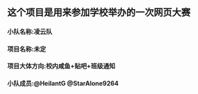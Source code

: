 ## 这个项目是用来参加学校举办的一次网页大赛
#### 小队名称:凌云队
#### 项目名称:未定
#### 项目大体方向:校内咸鱼+贴吧+班级通知
#### 小队成员:@HeilantG @StarAlone9264
